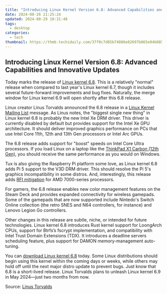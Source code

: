 ```yaml
---
title: "Introducing Linux Kernel Version 6.8: Advanced Capabilities and Innovative Updates"
date: 2024-08-26 21:25:24
updated: 2024-08-29 10:31:48
tags:
  - desktop
categories:
  - tech
thumbnail: https://thmb.techidaily.com/37f0c7d85b74086e02697b065e94b8850d62fdad30482eb61cfe64caa3b5caa7.jpg
---
```


## Introducing Linux Kernel Version 6.8: Advanced Capabilities and Innovative Updates

Today marks the release of [Linux kernel 6.8](https://kernel.org). This is a relatively "normal" release when compared to last year's Linux kernel 6.7, though it includes several future-forward improvements and bug fixes. Naturally, the merge window for Linux kernel 6.9 will open shortly after this 6.8 release.

 Linux creator Linus Torvalds announced the 6.8 release in a [Linux Kernel Mailing List](https://lkml.org/lkml/2024/3/10/243) message. As Linus notes, the "biggest single new thing" in Linux kernel 6.8 is probably the new Intel Xe DRM driver. This driver is currently disabled by default but provides support for the Intel Xe GPU architecture. It should deliver improved graphics performance on PCs that use Intel Core 11th, 12th and 13th Gen processors or Intel Arc GPUs.

 The 6.8 release adds support for "boost" speeds on Intel Core Ultra processors. If you load Linux on a laptop like the [ThinkPad X1 Carbon (12th Gen)](https://desktop-recording.techidaily.com/updated-transforming-live-dialogues-into-permanent-history/), you should receive the same performance as you would on Windows.

 Tux is also giving the Raspberry Pi platform some love, as Linux kernel 6.8 adds Pi 5 support to the V3D DRM driver. This should resolve the Pi 5's graphics incompatibility in some distros. And, interestingly, this release adds [RFI mitigation](https://docs.kernel.org/driver-api/wbrf.html) for AMD 7000-series processors.

 For gamers, the 6.8 release enables new color management features on the Steam Deck and provides expanded connectivity for wireless gamepads. Some of the gamepads that are now supported include Nintedo's Switch Online collection (the retro SNES and N64 controllers, for instance) and Lenovo Legion Go controllers.

 Other changes in this release are subtle, niche, or intended for future technologies. Linux kernel 6.8 introduces Rust kernel support for LoongArch CPUs, support for Btrfs’s fscrypt implementation, and compatibility with Intel Trust Domain Extensions (TDX). It introduces a deadline servers scheduling feature, plus support for DAMON memory-management auto-tuning.

 You can [download Linux kernel 6.8](https://kernel.org) today. Some Linux distributions should begin using this kernel within the coming days or weeks, while others may hold off until the next major distro update to prevent bugs. Just know that 6.8 is a short-lived release. Linux Torvalds plans to unleash Linux kernel 6.9 in May 2024—just two months from now.

 Source: [Linus Torvalds](https://lkml.iu.edu/hypermail/linux/kernel/2403.1/01820.html)

<ins class="adsbygoogle"
     style="display:block"
     data-ad-format="autorelaxed"
     data-ad-client="ca-pub-7571918770474297"
     data-ad-slot="1223367746"></ins>



<ins class="adsbygoogle"
     style="display:block"
     data-ad-client="ca-pub-7571918770474297"
     data-ad-slot="8358498916"
     data-ad-format="auto"
     data-full-width-responsive="true"></ins>
